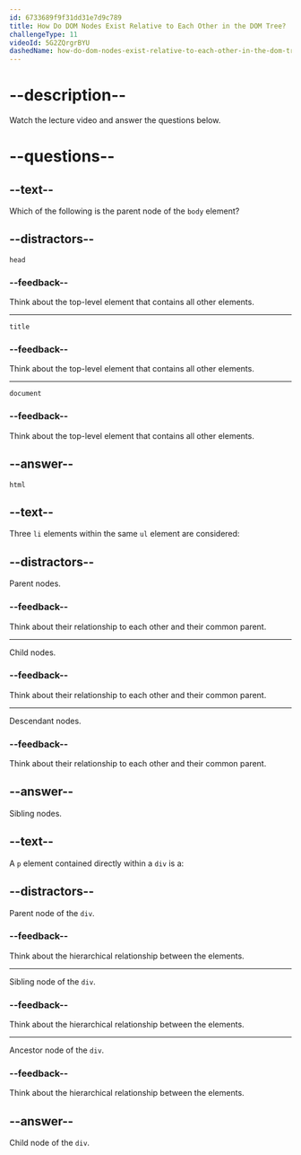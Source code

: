 ```yaml
---
id: 6733689f9f31dd31e7d9c789
title: How Do DOM Nodes Exist Relative to Each Other in the DOM Tree?
challengeType: 11
videoId: 5G2ZQrgrBYU
dashedName: how-do-dom-nodes-exist-relative-to-each-other-in-the-dom-tree
---
```


# --description--

Watch the lecture video and answer the questions below.

# --questions--

## --text--

Which of the following is the parent node of the `body` element?

## --distractors--

`head`

### --feedback--

Think about the top-level element that contains all other elements.

---

`title`

### --feedback--

Think about the top-level element that contains all other elements.

---

`document`

### --feedback--

Think about the top-level element that contains all other elements.

## --answer--

`html`

## --text--

Three `li` elements within the same `ul` element are considered:

## --distractors--

Parent nodes.

### --feedback--

Think about their relationship to each other and their common parent.

---

Child nodes.

### --feedback--

Think about their relationship to each other and their common parent.

---

Descendant nodes.

### --feedback--

Think about their relationship to each other and their common parent.

## --answer--

Sibling nodes.

## --text--

A `p` element contained directly within a `div` is a:

## --distractors--

Parent node of the `div`.

### --feedback--

Think about the hierarchical relationship between the elements.

---

Sibling node of the `div`.

### --feedback--

Think about the hierarchical relationship between the elements.

---

Ancestor node of the `div`.

### --feedback--

Think about the hierarchical relationship between the elements.

## --answer--

Child node of the `div`.

